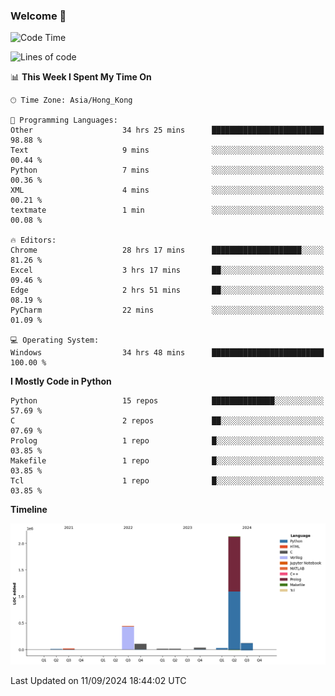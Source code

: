 ### Welcome 👋

<!--START_SECTION:waka-->
![Code Time](http://img.shields.io/badge/Code%20Time-672%20hrs%201%20min-blue)

![Lines of code](https://img.shields.io/badge/From%20Hello%20World%20I%27ve%20Written-2.9%20million%20lines%20of%20code-blue)

📊 **This Week I Spent My Time On** 

```text
🕑︎ Time Zone: Asia/Hong_Kong

💬 Programming Languages: 
Other                    34 hrs 25 mins      █████████████████████████   98.88 % 
Text                     9 mins              ░░░░░░░░░░░░░░░░░░░░░░░░░   00.44 % 
Python                   7 mins              ░░░░░░░░░░░░░░░░░░░░░░░░░   00.36 % 
XML                      4 mins              ░░░░░░░░░░░░░░░░░░░░░░░░░   00.21 % 
textmate                 1 min               ░░░░░░░░░░░░░░░░░░░░░░░░░   00.08 % 

🔥 Editors: 
Chrome                   28 hrs 17 mins      ████████████████████░░░░░   81.26 % 
Excel                    3 hrs 17 mins       ██░░░░░░░░░░░░░░░░░░░░░░░   09.46 % 
Edge                     2 hrs 51 mins       ██░░░░░░░░░░░░░░░░░░░░░░░   08.19 % 
PyCharm                  22 mins             ░░░░░░░░░░░░░░░░░░░░░░░░░   01.09 % 

💻 Operating System: 
Windows                  34 hrs 48 mins      █████████████████████████   100.00 % 
```

**I Mostly Code in Python** 

```text
Python                   15 repos            ██████████████░░░░░░░░░░░   57.69 % 
C                        2 repos             ██░░░░░░░░░░░░░░░░░░░░░░░   07.69 % 
Prolog                   1 repo              █░░░░░░░░░░░░░░░░░░░░░░░░   03.85 % 
Makefile                 1 repo              █░░░░░░░░░░░░░░░░░░░░░░░░   03.85 % 
Tcl                      1 repo              █░░░░░░░░░░░░░░░░░░░░░░░░   03.85 % 
```



**Timeline**

![Lines of Code chart](https://raw.githubusercontent.com/xhj2501/xhj2501/main/assets/bar_graph.png)


 Last Updated on 11/09/2024 18:44:02 UTC
<!--END_SECTION:waka-->

